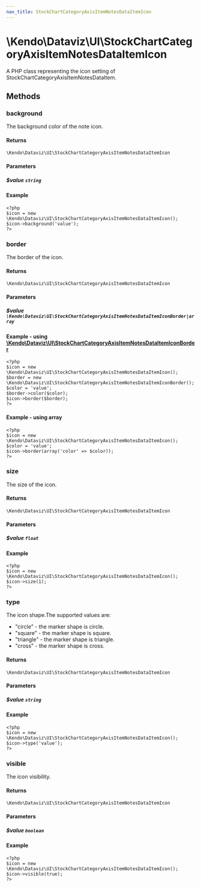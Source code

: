 ```yaml
---
nav_title: StockChartCategoryAxisItemNotesDataItemIcon
---
```


# \Kendo\Dataviz\UI\StockChartCategoryAxisItemNotesDataItemIcon

A PHP class representing the icon setting of StockChartCategoryAxisItemNotesDataItem.


## Methods

### background
The background color of the note icon.

#### Returns
`\Kendo\Dataviz\UI\StockChartCategoryAxisItemNotesDataItemIcon`

#### Parameters

##### $value `string`



#### Example 
    <?php
    $icon = new \Kendo\Dataviz\UI\StockChartCategoryAxisItemNotesDataItemIcon();
    $icon->background('value');
    ?>

### border

The border of the icon.

#### Returns
`\Kendo\Dataviz\UI\StockChartCategoryAxisItemNotesDataItemIcon`

#### Parameters

##### $value `\Kendo\Dataviz\UI\StockChartCategoryAxisItemNotesDataItemIconBorder|array`


#### Example - using [\Kendo\Dataviz\UI\StockChartCategoryAxisItemNotesDataItemIconBorder](/kendo-ui/api/wrappers/php/Kendo/Dataviz/UI/StockChartCategoryAxisItemNotesDataItemIconBorder)
    <?php
    $icon = new \Kendo\Dataviz\UI\StockChartCategoryAxisItemNotesDataItemIcon();
    $border = new \Kendo\Dataviz\UI\StockChartCategoryAxisItemNotesDataItemIconBorder();
    $color = 'value';
    $border->color($color);
    $icon->border($border);
    ?>

#### Example - using array

    <?php
    $icon = new \Kendo\Dataviz\UI\StockChartCategoryAxisItemNotesDataItemIcon();
    $color = 'value';
    $icon->border(array('color' => $color));
    ?>

### size
The size of the icon.

#### Returns
`\Kendo\Dataviz\UI\StockChartCategoryAxisItemNotesDataItemIcon`

#### Parameters

##### $value `float`



#### Example 
    <?php
    $icon = new \Kendo\Dataviz\UI\StockChartCategoryAxisItemNotesDataItemIcon();
    $icon->size(1);
    ?>

### type
The icon shape.The supported values are:
* "circle" - the marker shape is circle.
* "square" - the marker shape is square.
* "triangle" - the marker shape is triangle.
* "cross" - the marker shape is cross.

#### Returns
`\Kendo\Dataviz\UI\StockChartCategoryAxisItemNotesDataItemIcon`

#### Parameters

##### $value `string`



#### Example 
    <?php
    $icon = new \Kendo\Dataviz\UI\StockChartCategoryAxisItemNotesDataItemIcon();
    $icon->type('value');
    ?>

### visible
The icon visibility.

#### Returns
`\Kendo\Dataviz\UI\StockChartCategoryAxisItemNotesDataItemIcon`

#### Parameters

##### $value `boolean`



#### Example 
    <?php
    $icon = new \Kendo\Dataviz\UI\StockChartCategoryAxisItemNotesDataItemIcon();
    $icon->visible(true);
    ?>

